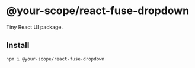 # @your-scope/react-fuse-dropdown

Tiny React UI package.

## Install
```bash
npm i @your-scope/react-fuse-dropdown